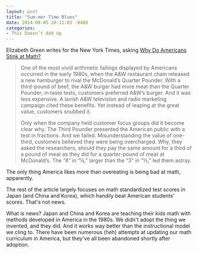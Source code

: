 ```yaml
---
layout: post
title: "Sum-mer Time Blues"
date: 2014-08-05 20:11:03 -0400
categories: 
- This Doesn’t Add Up
---
```


Elizabeth Green writes for the New York Times, asking [Why Do Americans Stink at Math?][1]

> One of the most vivid arithmetic failings displayed by Americans occurred in the early 1980s, when the A&W restaurant chain released a new hamburger to rival the McDonald’s Quarter Pounder. With a third-pound of beef, the A&W burger had more meat than the Quarter Pounder; in taste tests, customers preferred A&W’s burger. And it was less expensive. A lavish A&W television and radio marketing campaign cited these benefits. Yet instead of leaping at the great value, customers snubbed it.
>
> Only when the company held customer focus groups did it become clear why. The Third Pounder presented the American public with a test in fractions. And we failed. Misunderstanding the value of one-third, customers believed they were being overcharged. Why, they asked the researchers, should they pay the same amount for a third of a pound of meat as they did for a quarter-pound of meat at McDonald’s. The “4” in “¼,” larger than the “3” in “⅓,” led them astray.

The only thing America likes more than overeating is being bad at math, apparently. 

The rest of the article largely focuses on math standardized test scores in Japan (and China and Korea), which handily beat American students' scores. That's not news. 

What *is* news? Japan and China and Korea are teaching their kids math with methods developed in America in the 1980s. We didn't adopt the thing we invented, and they did. And it works way better than the instructional model we cling to. There have been numerous (heh) attempts at updating our math curriculum in America, but they've all been abandoned shortly after adoption. 

[1]:	http://www.nytimes.com/2014/07/27/magazine/why-do-americans-stink-at-math.html